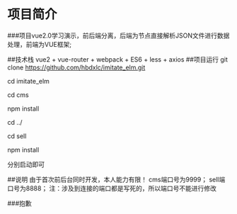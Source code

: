 # 项目简介
###项目vue2.0学习演示，前后端分离，后端为节点直接解析JSON文件进行数据处理，前端为VUE框架;

##技术栈
vue2 + vue-router + webpack + ES6 + less + axios
##项目运行
git clone https://github.com/hbdxlc/imitate_elm.git

cd imitate_elm

cd cms

npm install

cd ../

cd sell

npm install

分别启动即可

##说明
由于首次前后台同时开发，本人能力有限！
cms端口号为9999；
sell端口号为8888；
注：涉及到连接的端口都是写死的，所以端口号不能进行修改

###抱歉